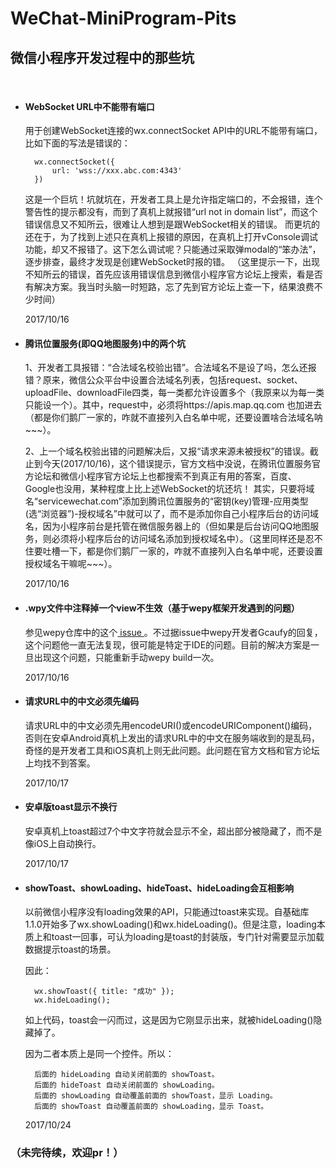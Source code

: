 # WeChat-MiniProgram-Pits
## 微信小程序开发过程中的那些坑

<br>

- #### **WebSocket URL中不能带有端口**

	用于创建WebSocket连接的wx.connectSocket API中的URL不能带有端口，比如下面的写法是错误的：

		wx.connectSocket({
			url: 'wss://xxx.abc.com:4343'
		})

	这是一个巨坑！坑就坑在，开发者工具上是允许指定端口的，不会报错，连个警告性的提示都没有，而到了真机上就报错“url not in domain list”，而这个错误信息又不知所云，很难让人想到是跟WebSocket相关的错误。
而更坑的还在于，为了找到上述只在真机上报错的原因，在真机上打开vConsole调试功能，却又不报错了。这下怎么调试呢？只能通过采取弹modal的“笨办法”，逐步排查，最终才发现是创建WebSocket时报的错。
（这里提示一下，出现不知所云的错误，首先应该用错误信息到微信小程序官方论坛上搜索，看是否有解决方案。我当时头脑一时短路，忘了先到官方论坛上查一下，结果浪费不少时间）

	2017/10/16

- #### **腾讯位置服务(即QQ地图服务)中的两个坑**

	1、开发者工具报错：“合法域名校验出错”。合法域名不是设了吗，怎么还报错？原来，微信公众平台中设置合法域名列表，包括request、socket、uploadFile、downloadFile四类，每一类都允许设置多个（我原来以为每一类只能设一个）。其中，request中，必须将https://apis.map.qq.com 也加进去（都是你们鹅厂一家的，咋就不直接列入白名单中呢，还要设置啥合法域名呐~~~）。

	2、上一个域名校验出错的问题解决后，又报“请求来源未被授权”的错误。截止到今天(2017/10/16)，这个错误提示，官方文档中没说，在腾讯位置服务官方论坛和微信小程序官方论坛上也都搜索不到真正有用的答案，百度、Google也没用，某种程度上比上述WebSocket的坑还坑！
其实，只要将域名“servicewechat.com”添加到腾讯位置服务的“密钥(key)管理-应用类型(选“浏览器”)-授权域名”中就可以了，而不是添加你自己小程序后台的访问域名，因为小程序前台是托管在微信服务器上的（但如果是后台访问QQ地图服务，则必须将小程序后台的访问域名添加到授权域名中）。（这里同样还是忍不住要吐槽一下，都是你们鹅厂一家的，咋就不直接列入白名单中呢，还要设置授权域名干嘛呢~~~）。

	2017/10/16

- #### **.wpy文件中注释掉一个view不生效（基于wepy框架开发遇到的问题）**

	参见wepy仓库中的这个[ issue ](https://github.com/wepyjs/wepy/issues/418)。不过据issue中wepy开发者Gcaufy的回复，这个问题他一直无法复现，很可能是特定于IDE的问题。目前的解决方案是一旦出现这个问题，只能重新手动wepy build一次。
	
	2017/10/16

- #### **请求URL中的中文必须先编码**

	请求URL中的中文必须先用encodeURI()或encodeURIComponent()编码，否则在安卓Android真机上发出的请求URL中的中文在服务端收到的是乱码，奇怪的是开发者工具和iOS真机上则无此问题。此问题在官方文档和官方论坛上均找不到答案。
	
	2017/10/17

- #### **安卓版toast显示不换行**

	安卓真机上toast超过7个中文字符就会显示不全，超出部分被隐藏了，而不是像iOS上自动换行。
	
	2017/10/17

- #### **showToast、showLoading、hideToast、hideLoading会互相影响**

	以前微信小程序没有loading效果的API，只能通过toast来实现。自基础库1.1.0开始多了wx.showLoading()和wx.hideLoading()。但是注意，loading本质上和toast一回事，可认为loading是toast的封装版，专门针对需要显示加载数据提示toast的场景。

	因此：

		wx.showToast({ title: "成功" }); 
		wx.hideLoading();

	如上代码，toast会一闪而过，这是因为它刚显示出来，就被hideLoading()隐藏掉了。

	因为二者本质上是同一个控件。所以：

		后面的 hideLoading 自动关闭前面的 showToast。
		后面的 hideToast 自动关闭前面的 showLoading。
		后面的 showLoading 自动覆盖前面的 showToast，显示 Loading。
		后面的 showToast 自动覆盖前面的 showLoading，显示 Toast。
	
	2017/10/24

### （未完待续，欢迎pr！）
